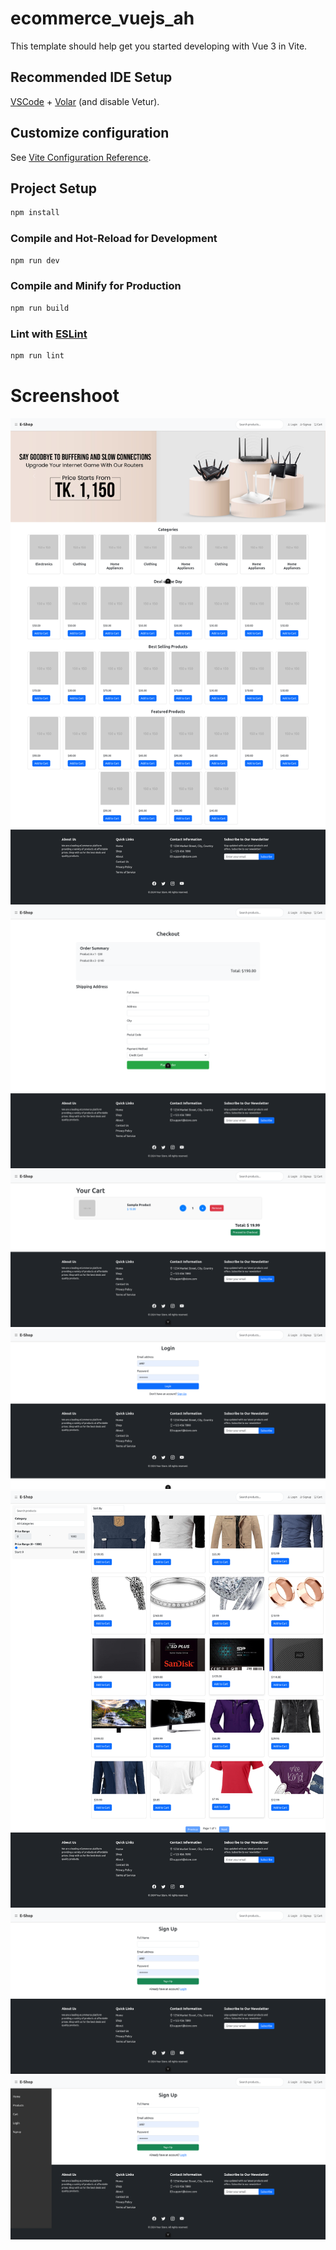 # ecommerce_vuejs_ah

This template should help get you started developing with Vue 3 in Vite.

## Recommended IDE Setup

[VSCode](https://code.visualstudio.com/) + [Volar](https://marketplace.visualstudio.com/items?itemName=Vue.volar) (and disable Vetur).

## Customize configuration

See [Vite Configuration Reference](https://vite.dev/config/).

## Project Setup

```sh
npm install
```

### Compile and Hot-Reload for Development

```sh
npm run dev
```

### Compile and Minify for Production

```sh
npm run build
```

### Lint with [ESLint](https://eslint.org/)

```sh
npm run lint
```

# Screenshoot

![Alt text](screenshoot/1.png)
![Alt text](screenshoot/3.png)
![Alt text](screenshoot/2.png)
![Alt text](screenshoot/4.png)
![Alt text](screenshoot/5.png)
![Alt text](screenshoot/6.png)
![Alt text](screenshoot/7.png)

